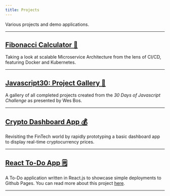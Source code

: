 ```yaml
---
title: Projects
---
```


Various projects and demo applications.

---

## [Fibonacci Calculator 🧮](https://github.com/adamdubey/fibonacci-calculator)

Taking a look at scalable Microservice Architecture from the lens of CI/CD, featuring Docker and Kubernetes.

---

## [Javascript30: Project Gallery 🎨](https://adamdubey.github.io/JavaScript30/)

A gallery of all completed projects created from the _30 Days of Javascript Challenge_ as presented by Wes Bos.

---

## [Crypto Dashboard App 💰](https://github.com/adamdubey/crypto-asset-dashboard)

Revisiting the FinTech world by rapidly prototyping a basic dashboard app to display real-time cryptocurrency prices.

---

## [React To-Do App 🗒](https://adamdubey.github.io/todo-app/)

A To-Do application written in React.js to showcase simple deployments to Github Pages. You can read more about this project [here](/posts/deploying-spa-apps-with-gh-pages/).

---
